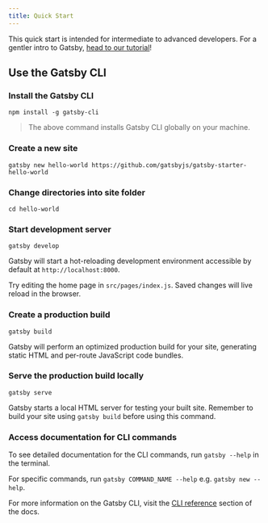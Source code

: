 ```yaml
---
title: Quick Start
---
```


This quick start is intended for intermediate to advanced developers. For a gentler intro to Gatsby, [head to our tutorial](/tutorial/)!

## Use the Gatsby CLI

<EggheadEmbed
  lessonLink="https://egghead.io/lessons/gatsby-quick-start-with-gatsby-from-the-command-line-5bf2403a"
  lessonTitle="Quick Start with Gatsby: Create, Develop, and Build Gatsby Sites From the Command Line"
/>

### Install the Gatsby CLI

```shell
npm install -g gatsby-cli
```

> The above command installs Gatsby CLI globally on your machine.

### Create a new site

```shell
gatsby new hello-world https://github.com/gatsbyjs/gatsby-starter-hello-world 
```

### Change directories into site folder

```shell
cd hello-world
```

### Start development server

```shell
gatsby develop
```

Gatsby will start a hot-reloading development environment accessible by default at `http://localhost:8000`.

Try editing the home page in `src/pages/index.js`. Saved changes will live reload in the browser.

### Create a production build

```shell
gatsby build
```

Gatsby will perform an optimized production build for your site, generating static HTML and per-route JavaScript code bundles.

### Serve the production build locally

```shell
gatsby serve
```

Gatsby starts a local HTML server for testing your built site. Remember to build your site using `gatsby build` before using this command.

### Access documentation for CLI commands

To see detailed documentation for the CLI commands, run `gatsby --help` in the terminal.

For specific commands, run `gatsby COMMAND_NAME --help` e.g. `gatsby new --help`.

For more information on the Gatsby CLI, visit the [CLI reference](/docs/gatsby-cli/) section of the docs.
